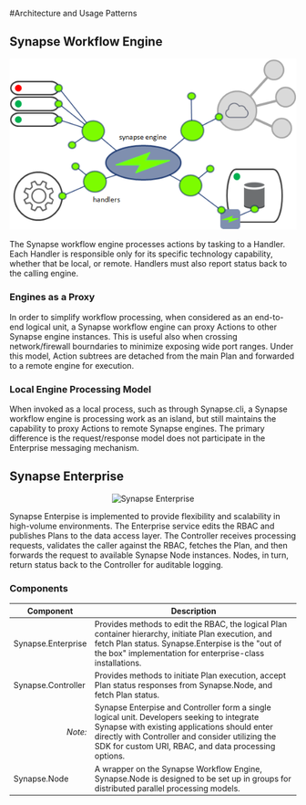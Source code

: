 #Architecture and Usage Patterns

## Synapse Workflow Engine

<p align="center">
<img alt="Synapse Engine" src="../img/syn_engine.png" />
</p>

The Synapse workflow engine processes actions by tasking to a Handler.  Each Handler is responsible only for its specific technology capability, whether that be local, or remote.  Handlers must also report status back to the calling engine.

### Engines as a Proxy

In order to simplify workflow processing, when considered as an end-to-end logical unit, a Synapse workflow engine can proxy Actions to other Synapse engine instances.  This is useful also when crossing network/firewall bourndaries to minimize exposing wide port ranges.  Under this model, Action subtrees are detached from the main Plan and forwarded to a remote engine for execution.

### Local Engine Processing Model

When invoked as a local process, such as through Synapse.cli, a Synapse workflow engine is processing work as an island, but still maintains the capability to proxy Actions to remote Synapse engines.  The primary difference is the request/response model does not participate in the Enterprise messaging mechanism.

## Synapse Enterprise

<p align="center">
<img alt="Synapse Enterprise" src="../img/syn_architecture.png" />
</p>

Synapse Enterpise is implemented to provide flexibility and scalability in high-volume environments.  The Enterprise service edits the RBAC and publishes Plans to the data access layer.  The Controller receives processing requests, validates the caller against the RBAC, fetches the Plan, and then forwards the request to available Synapse Node instances.  Nodes, in turn, return status back to the Controller for auditable logging.

### Components

| Component | Description
|--------|--------
|Synapse.Enterprise|Provides methods to edit the RBAC, the logical Plan container hierarchy, initiate Plan execution, and fetch Plan status.  Synapse.Enterpise is the "out of the box" implementation for enterprise-class installations.
|Synapse.Controller|Provides methods to initiate Plan execution, accept Plan status responses from Synapse.Node, and fetch Plan status.
|<p align="right">_Note:_|Synapse Enterpise and Controller form a single logical unit.  Developers seeking to integrate Synapse with existing applications should enter directly with Controller and consider utilizing the SDK for custom URI, RBAC, and data processing options.   
|Synapse.Node|A wrapper on the Synapse Workflow Engine, Synapse.Node is designed to be set up in groups for distributed parallel processing models.


